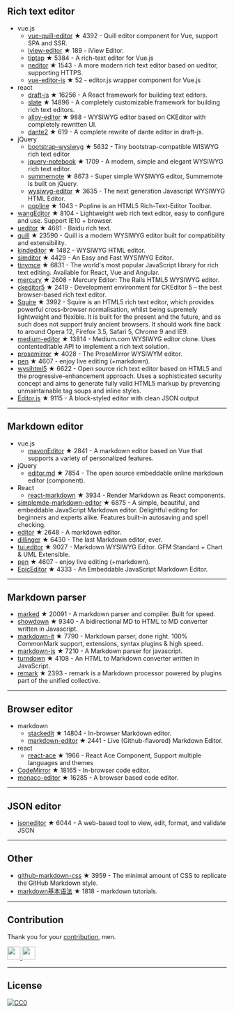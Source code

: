 ## Rich text editor- vue.js  - [vue-quill-editor](https://github.com/surmon-china/vue-quill-editor) ★ 4392 - Quill editor component for Vue, support SPA and SSR.  - [iview-editor](https://github.com/iview/iview-editor) ★ 189 - iView Editor.  - [tiptap](https://github.com/heyscrumpy/tiptap) ★ 5384 - A rich-text editor for Vue.js  - [neditor](https://github.com/notadd/neditor) ★ 1543 - A more modern rich text editor based on ueditor, supporting HTTPS.  - [vue-editor-js](https://github.com/ChangJoo-Park/vue-editor-js) ★ 52 - editor.js wrapper component for Vue.js- react  - [draft-js](https://github.com/facebook/draft-js) ★ 16256 - A React framework for building text editors.  - [slate](https://github.com/ianstormtaylor/slate) ★ 14896 - A completely customizable framework for building rich text editors.  - [alloy-editor](https://github.com/liferay/alloy-editor/) ★ 988 - WYSIWYG editor based on CKEditor with completely rewritten UI.  - [dante2](https://github.com/michelson/dante2) ★ 619 - A complete rewrite of dante editor in draft-js.- jQuery  - [bootstrap-wysiwyg](https://github.com/mindmup/bootstrap-wysiwyg/) ★ 5632 - Tiny bootstrap-compatible WISWYG rich text editor  - [jquery-notebook](https://github.com/raphaelcruzeiro/jquery-notebook) ★ 1709 - A modern, simple and elegant WYSIWYG rich text editor.  - [summernote](https://github.com/summernote/summernote) ★ 8673 - Super simple WYSIWYG editor, Summernote is built on jQuery.  - [wysiwyg-editor](https://github.com/froala/wysiwyg-editor) ★ 3635 - The next generation Javascript WYSIWYG HTML Editor.  - [popline](https://github.com/kenshin54/popline) ★ 1043 - Popline is an HTML5 Rich-Text-Editor Toolbar.- [wangEditor](https://github.com/wangfupeng1988/wangEditor) ★ 8104 - Lightweight web rich text editor, easy to configure and use. Support IE10 + browser.- [ueditor](https://github.com/fex-team/ueditor) ★ 4681 - Baidu rich text.- [quill](https://github.com/quilljs/quill) ★ 23590 - Quill is a modern WYSIWYG editor built for compatibility and extensibility.- [kindeditor](https://github.com/kindsoft/kindeditor) ★ 1482 - WYSIWYG HTML editor.- [simditor](https://github.com/mycolorway/simditor) ★ 4429 - An Easy and Fast WYSIWYG Editor.- [tinymce](https://github.com/tinymce/tinymce) ★ 6831 - The world's most popular JavaScript library for rich text editing. Available for React, Vue and Angular.- [mercury](https://github.com/jejacks0n/mercury) ★ 2608 - Mercury Editor: The Rails HTML5 WYSIWYG editor.- [ckeditor5](https://github.com/ckeditor/ckeditor5) ★ 2419 - Development environment for CKEditor 5 – the best browser-based rich text editor.- [Squire](https://github.com/neilj/Squire) ★ 3992 - Squire is an HTML5 rich text editor, which provides powerful cross-browser normalisation, whilst being supremely lightweight and flexible. It is built for the present and the future, and as such does not support truly ancient browsers. It should work fine back to around Opera 12, Firefox 3.5, Safari 5, Chrome 9 and IE9.- [medium-editor](https://github.com/yabwe/medium-editor) ★ 13814 - Medium.com WYSIWYG editor clone. Uses contenteditable API to implement a rich text solution.- [prosemirror](https://github.com/ProseMirror/prosemirror) ★ 4028 - The ProseMirror WYSIWYM editor.- [pen](https://github.com/sofish/pen) ★ 4607 - enjoy live editing (+markdown).- [wysihtml5](https://github.com/xing/wysihtml5) ★ 6622 - Open source rich text editor based on HTML5 and the progressive-enhancement approach. Uses a sophisticated security concept and aims to generate fully valid HTML5 markup by preventing unmaintainable tag soups and inline styles.- [Editor.js](https://github.com/codex-team/editor.js) ★ 9115 - A block-styled editor with clean JSON output---## Markdown editor- vue.js  - [mavonEditor](https://github.com/hinesboy/mavonEditor) ★ 2841 -   A markdown editor based on Vue that supports a variety of personalized features.- jQuery  - [editor.md](https://github.com/pandao/editor.md) ★ 7854 - The open source embeddable online markdown editor (component).- React  - [react-markdown](https://github.com/rexxars/react-markdown) ★ 3934 - Render Markdown as React components.- [simplemde-markdown-editor](https://github.com/sparksuite/simplemde-markdown-editor) ★ 6875 -  A simple, beautiful, and embeddable JavaScript Markdown editor. Delightful editing for beginners and experts alike. Features built-in autosaving and spell checking.- [editor](https://github.com/lepture/editor) ★ 2648 - A markdown editor.- [dillinger](https://github.com/joemccann/dillinger) ★ 6430 - The last Markdown editor, ever.- [tui.editor](https://github.com/nhnent/tui.editor) ★ 9027 - Markdown WYSIWYG Editor. GFM Standard + Chart & UML Extensible.- [pen](https://github.com/sofish/pen) ★ 4607 - enjoy live editing (+markdown).- [EpicEditor](https://github.com/OscarGodson/EpicEditor) ★ 4333 - An Embeddable JavaScript Markdown Editor.---## Markdown parser- [marked](https://github.com/markedjs/marked) ★ 20091 - A markdown parser and compiler. Built for speed.- [showdown](https://github.com/showdownjs/showdown) ★ 9340 - A bidirectional MD to HTML to MD converter written in Javascript.- [markdown-it](https://github.com/markdown-it/markdown-it) ★ 7790 - Markdown parser, done right. 100% CommonMark support, extensions, syntax plugins & high speed.- [markdown-js](https://github.com/evilstreak/markdown-js) ★ 7210 - A Markdown parser for javascript.- [turndown](https://github.com/domchristie/turndown) ★ 4108 - An HTML to Markdown converter written in JavaScript.- [remark](https://github.com/remarkjs/remark) ★ 2393 - remark is a Markdown processor powered by plugins part of the unified collective.---## Browser editor- markdown  - [stackedit](https://github.com/benweet/stackedit) ★ 14804 - In-browser Markdown editor.  - [markdown-editor](https://github.com/jbt/markdown-editor) ★ 2441 - Live (Github-flavored) Markdown Editor.- react  - [react-ace](https://github.com/securingsincity/react-ace) ★ 1966 - React Ace Component, Support multiple languages and themes- [CodeMirror](https://github.com/codemirror/CodeMirror) ★ 18165 - In-browser code editor.- [monaco-editor](https://github.com/Microsoft/monaco-editor) ★ 16285 - A browser based code editor.---## JSON editor- [jsoneditor](https://github.com/josdejong/jsoneditor) ★ 6044 - A web-based tool to view, edit, format, and validate JSON---## Other- [github-markdown-css](https://github.com/sindresorhus/github-markdown-css) ★ 3959 - The minimal amount of CSS to replicate the GitHub Markdown style.- [markdown基本语法](https://github.com/younghz/Markdown) ★ 1818 - markdown tutorials.---## ContributionThank you for your [contribution](https://github.com/xjh22222228/awesome-web-editor/issues), men.<a href="https://github.com/1c7/">  <img src="https://avatars1.githubusercontent.com/u/1804755?s=460&v=4" width="30px" height="30px" /></a><a href="https://github.com/ChangJoo-Park/">  <img src="https://avatars1.githubusercontent.com/u/1451365?s=460&v=4" width="30px" height="30px" /></a>---## License[![CC0](http://mirrors.creativecommons.org/presskit/buttons/88x31/svg/cc-zero.svg)](https://creativecommons.org/publicdomain/zero/1.0/)